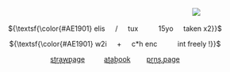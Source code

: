 


⠀ ⠀ ⠀ ⠀ ⠀ ⠀ ⠀ ⠀ ⠀ ⠀ ⠀ ⠀ ⠀ ⠀ ⠀ ⠀ ⠀ ⠀ ⠀ ⠀ ⠀ ⠀ ⠀ ⠀ ⠀ ⠀ ⠀ ⠀ ⠀![](https://komarev.com/ghpvc/?username=cemetery-girl&color=000000&style=plastic&label=clickbaited+⚠︎)

<p align="center">
  ${\textsf{\color{#AE1901} elis⠀⠀/⠀⠀tux⠀⠀⠀⠀15yo⠀⠀taken x2}}$<br>
</p>
<p align="center">
  ${\textsf{\color{#AE1901} w2i⠀⠀+⠀⠀c*h enc⠀⠀⠀⠀int freely !}}$<br>
</p>

<p align="center">
  <a href=https://cemetery-girl.straw.page/>s͢t͢r͢a͢w͢page</a>⠀ ⠀ ⠀<a href=https://vixxie.atabook.org/>a͢t͢a͢book</a> ⠀ ⠀ <a href=https://en.pronouns.page/@tuxkitty>p͢r͢n͢s͢.page</a>
</p>
